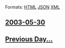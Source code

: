
Formats: [HTML](2003/05/30/index.html)  [JSON](2003/05/30/index.json)  [XML](2003/05/30/index.xml)  

## [2003-05-30](/news/2003/05/30/index.md)

## [Previous Day...](/news/2003/05/29/index.md)

